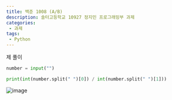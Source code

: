 ```yaml
---
title: 백준 1008 (A/B)
description: 솔터고등학교 10927 정지민 프로그래밍부 과제
categories:
 - 과제
tags:
 - Python
---
```


제 풀이

```python
number = input("")

print(int(number.split(" ")[0]) / int(number.split(" ")[1]))
```

![image](https://user-images.githubusercontent.com/95138574/167385567-b7d53ada-63ee-47b6-ad50-8c9113548487.png)
